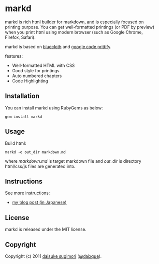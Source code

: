 markd
===========================
markd is rich html builder for markdown, and is especially focused on printing purpose.
You can get well-formatted printings (or PDF by preview) when you print html using modern browser (such as Google Chrome, Firefox, Safari).

markd is based on [bluecloth][1] and [google code prittify][2].

features:

 - Well-formatted HTML with CSS
 - Good style for printings
 - Auto numbered chapters
 - Code Highlighting

[1]: http://deveiate.org/projects/BlueCloth
[2]: http://code.google.com/p/google-code-prettify/


## Installation
You can install markd using RubyGems as below:

    gem install markd


## Usage
Build html:

    markd -o out_dir markdown.md

where *markdown.md* is target markdown file and *out_dir* is directory html/css/js files are generated into.

## Instructions
See more instructions:

 - [my blog post (in Japanese)][3]

[3]: http://opentechnica.blogspot.com/2011/08/markd.html

## License
markd is released under the MIT license.

## Copyright
Copyright (c) 2011 [daisuke sugimori][4] ([@daixque][5]).

[4]: http://blognewart.blogspot.com/
[5]: http://twitter.com/daixque

